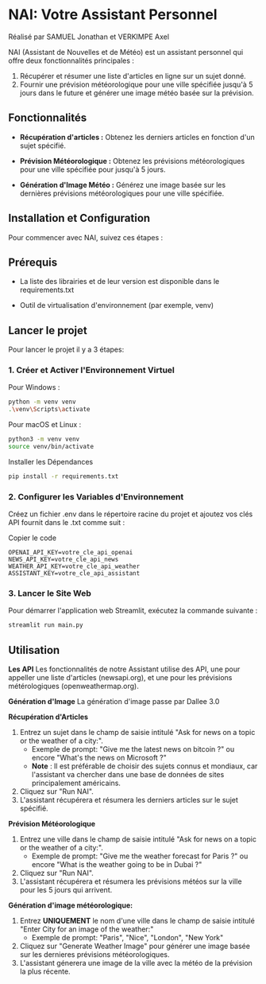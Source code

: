 # NAI: Votre Assistant Personnel
Réalisé par SAMUEL Jonathan et VERKIMPE Axel

NAI (Assistant de Nouvelles et de Météo) est un assistant personnel qui offre deux fonctionnalités principales :

1. Récupérer et résumer une liste d'articles en ligne sur un sujet donné.
2. Fournir une prévision météorologique pour une ville spécifiée jusqu'à 5 jours dans le future et générer une image météo basée sur la prévision.
## Fonctionnalités
- **Récupération d'articles :** Obtenez les derniers articles en fonction d'un sujet spécifié.
* **Prévision Météorologique :** Obtenez les prévisions météorologiques pour une ville spécifiée pour jusqu'à 5 jours.
+ **Génération d'Image Météo :** Générez une image basée sur les dernières prévisions météorologiques pour une ville spécifiée.
  
## Installation et Configuration
Pour commencer avec NAI, suivez ces étapes :

## Prérequis
+ La liste des librairies et de leur version est disponible dans le requirements.txt
- Outil de virtualisation d'environnement (par exemple, venv)

## Lancer le projet

Pour lancer le projet il y a 3 étapes:

### 1. Créer et Activer l'Environnement Virtuel
Pour Windows :
```bash
python -m venv venv
.\venv\Scripts\activate
```
Pour macOS et Linux :
```bash
python3 -m venv venv
source venv/bin/activate
```
Installer les Dépendances
```bash
pip install -r requirements.txt
```

### 2. Configurer les Variables d'Environnement
Créez un fichier .env dans le répertoire racine du projet et ajoutez vos clés API fournit dans le .txt comme suit :

Copier le code
```
OPENAI_API_KEY=votre_cle_api_openai
NEWS_API_KEY=votre_cle_api_news
WEATHER_API_KEY=votre_cle_api_weather
ASSISTANT_KEY=votre_cle_api_assistant
```

### 3. Lancer le Site Web
Pour démarrer l'application web Streamlit, exécutez la commande suivante :
```bash
streamlit run main.py
```

## Utilisation

**Les API**
Les fonctionnalités de notre Assistant utilise des API, une pour appeller une liste d'articles (newsapi.org), et une pour les prévisions métérologiques (openweathermap.org).

**Génération d'Image**
La génération d'image passe par Dallee 3.0

**Récupération d'Articles**
1. Entrez un sujet dans le champ de saisie intitulé "Ask for news on a topic or the weather of a city:".
    - Exemple de prompt: "Give me the latest news on bitcoin ?" ou encore "What's the news on Microsoft ?" 
    - **Note** : Il est préférable de choisir des sujets connus et mondiaux, car l'assistant va chercher dans une base de données de sites principalement américains.
2. Cliquez sur "Run NAI".
3. L'assistant récupérera et résumera les derniers articles sur le sujet spécifié.
   
**Prévision Météorologique**
1. Entrez une ville dans le champ de saisie intitulé "Ask for news on a topic or the weather of a city:".
     - Exemple de prompt: "Give me the weather forecast for Paris ?" ou encore "What is the weather going to be in Dubai ?"   
2. Cliquez sur "Run NAI".
3. L'assistant récupérera et résumera les prévisions météos sur la ville pour les 5 jours qui arrivent.
   
**Génération d'image météorologique:**
1. Entrez **UNIQUEMENT** le nom d'une ville dans le champ de saisie intitulé "Enter City for an image of the weather:"   
    - Exemple de prompt: "Paris", "Nice", "London", "New York"
2. Cliquez sur "Generate Weather Image" pour générer une image basée sur les dernieres prévisions météorologiques.
3. L'assistant génerera une image de la ville avec la météo de la prévision la plus récente.
